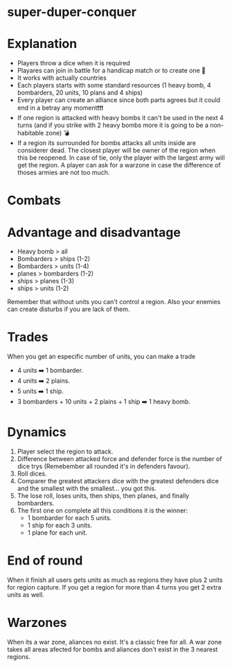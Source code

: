 # super-duper-conquer

# Explanation

- Players throw a dice when it is required
- Playares can join in battle for a handicap match or to create one 🤯
- It works with actually countries
- Each players starts with some standard resources (1 heavy bomb, 4 bombarders, 20 units, 10 plans and 4 ships)
- Every player can create an alliance since both parts agrees but it could end in a betray any moment❗❗❗
- If one region is attacked with heavy bombs it can't be used in the next 4 turns (and if you strike with 2 heavy bombs more it is going to be a non-habitable zone) 💣
- If a region its surrounded for bombs attacks all units inside are considerer dead. The closest player will be owner of the region when this be reopened. In case of tie, only the player with the largest army will get the region. A player can ask for a warzone in case the difference of thoses armies are not too much.

# Combats

# Advantage and disadvantage

- Heavy bomb > all
- Bombarders > ships (1-2)
- Bombarders > units (1-4)
- planes > bombarders (1-2)
- ships > planes (1-3)
- ships > units (1-2)

Remember that without units you can't control a region. Also your enemies can create disturbs if you are lack of them.

# Trades
When you get an especific number of units, you can make a trade

- 4 units ➡️ 1 bombarder.
- 4 units ➡️ 2 plains.
- 5 units ➡️ 1 ship.
- 3 bombarders + 10 units + 2 plains + 1 ship ➡️ 1 heavy bomb.

# Dynamics

1. Player select the region to attack.
2. Difference between attacked force and defender force is the number of dice trys (Remebember all rounded it's in defenders favour).
3. Roll dices.
4. Comparer the greatest attackers dice with the greatest defenders dice and the smallest with the smallest... you got this.
5. The lose roll, loses units, then ships, then planes, and finally bombarders.
6. The first one on complete all this conditions it is the winner:
    - 1 bombarder for each 5 units.
    - 1 ship for each 3 units.
    - 1 plane for each unit.
    
# End of round

When it finish all users gets units as much as regions they have plus 2 units for region capture.
If you get a region for more than 4 turns you get 2 extra units as well.

# Warzones
When its a war zone, aliances no exist. It's a classic free for all. A war zone takes all areas afected for bombs and aliances don't exist in the 3 nearest regions.



